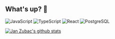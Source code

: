 ## What's up? 🐙
![JavaScript](https://img.shields.io/badge/JavaScript-f0db4f)
![TypeScript](https://img.shields.io/badge/TypeScript-3178c6)
![React](https://img.shields.io/badge/React-00d8ff)
![PostgreSQL](https://img.shields.io/badge/PostgreSQL-0064a5)

[![Jan Zubac's github stats](https://github-readme-stats.vercel.app/api?username=janzubac&show_icons=true&count_private=true&include_all_commits=true&title_color=fff&icon_color=79ff97&text_color=9f9f9f&bg_color=151515)](https://github.com/anuraghazra/github-readme-stats)
